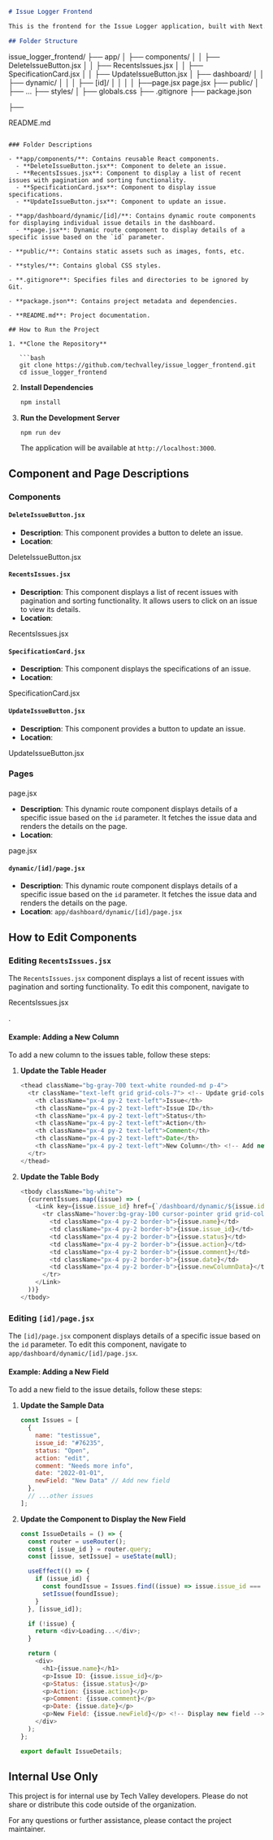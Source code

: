 
```markdown
# Issue Logger Frontend

This is the frontend for the Issue Logger application, built with Next.js. It displays recent issue activities and allows users to view details of individual issues.

## Folder Structure

```
issue_logger_frontend/
├── app/
│   ├── components/
│   │   ├── DeleteIssueButton.jsx
│   │   ├── RecentsIssues.jsx
│   │   ├── SpecificationCard.jsx
│   │   ├── UpdateIssueButton.jsx
│   ├── dashboard/
│   │   ├── dynamic/
│   │   │   ├── [id]/
│   │   │   │   ├──page.jsx
page.jsx
├── public/
│   ├── ...
├── styles/
│   ├── globals.css
├── .gitignore
├──
package.json

├──

README.md


```

### Folder Descriptions

- **app/components/**: Contains reusable React components.
  - **DeleteIssueButton.jsx**: Component to delete an issue.
  - **RecentsIssues.jsx**: Component to display a list of recent issues with pagination and sorting functionality.
  - **SpecificationCard.jsx**: Component to display issue specifications.
  - **UpdateIssueButton.jsx**: Component to update an issue.

- **app/dashboard/dynamic/[id]/**: Contains dynamic route components for displaying individual issue details in the dashboard.
  - **page.jsx**: Dynamic route component to display details of a specific issue based on the `id` parameter.

- **public/**: Contains static assets such as images, fonts, etc.

- **styles/**: Contains global CSS styles.

- **.gitignore**: Specifies files and directories to be ignored by Git.

- **package.json**: Contains project metadata and dependencies.

- **README.md**: Project documentation.

## How to Run the Project

1. **Clone the Repository**

   ```bash
   git clone https://github.com/techvalley/issue_logger_frontend.git
   cd issue_logger_frontend
   ```

2. **Install Dependencies**

   ```bash
   npm install
   ```

3. **Run the Development Server**

   ```bash
   npm run dev
   ```

   The application will be available at `http://localhost:3000`.

## Component and Page Descriptions

### Components

#### `DeleteIssueButton.jsx`

- **Description**: This component provides a button to delete an issue.
- **Location**:

DeleteIssueButton.jsx



#### `RecentsIssues.jsx`

- **Description**: This component displays a list of recent issues with pagination and sorting functionality. It allows users to click on an issue to view its details.
- **Location**:

RecentsIssues.jsx



#### `SpecificationCard.jsx`

- **Description**: This component displays the specifications of an issue.
- **Location**:

SpecificationCard.jsx



#### `UpdateIssueButton.jsx`

- **Description**: This component provides a button to update an issue.
- **Location**:

UpdateIssueButton.jsx



### Pages

####

page.jsx



- **Description**: This dynamic route component displays details of a specific issue based on the `id` parameter. It fetches the issue data and renders the details on the page.
- **Location**:

page.jsx



#### `dynamic/[id]/page.jsx`

- **Description**: This dynamic route component displays details of a specific issue based on the `id` parameter. It fetches the issue data and renders the details on the page.
- **Location**: `app/dashboard/dynamic/[id]/page.jsx`

## How to Edit Components

### Editing `RecentsIssues.jsx`

The `RecentsIssues.jsx` component displays a list of recent issues with pagination and sorting functionality. To edit this component, navigate to

RecentsIssues.jsx

.

#### Example: Adding a New Column

To add a new column to the issues table, follow these steps:

1. **Update the Table Header**

   ```javascript
   <thead className="bg-gray-700 text-white rounded-md p-4">
     <tr className="text-left grid grid-cols-7"> <!-- Update grid-cols-6 to grid-cols-7 -->
       <th className="px-4 py-2 text-left">Issue</th>
       <th className="px-4 py-2 text-left">Issue ID</th>
       <th className="px-4 py-2 text-left">Status</th>
       <th className="px-4 py-2 text-left">Action</th>
       <th className="px-4 py-2 text-left">Comment</th>
       <th className="px-4 py-2 text-left">Date</th>
       <th className="px-4 py-2 text-left">New Column</th> <!-- Add new column header -->
     </tr>
   </thead>
   ```

2. **Update the Table Body**

   ```javascript
   <tbody className="bg-white">
     {currentIssues.map((issue) => (
       <Link key={issue.issue_id} href={`/dashboard/dynamic/${issue.id}`} className="contents">
         <tr className="hover:bg-gray-100 cursor-pointer grid grid-cols-7"> <!-- Update grid-cols-6 to grid-cols-7 -->
           <td className="px-4 py-2 border-b">{issue.name}</td>
           <td className="px-4 py-2 border-b">{issue.issue_id}</td>
           <td className="px-4 py-2 border-b">{issue.status}</td>
           <td className="px-4 py-2 border-b">{issue.action}</td>
           <td className="px-4 py-2 border-b">{issue.comment}</td>
           <td className="px-4 py-2 border-b">{issue.date}</td>
           <td className="px-4 py-2 border-b">{issue.newColumnData}</td> <!-- Add new column data -->
         </tr>
       </Link>
     ))}
   </tbody>
   ```

### Editing `[id]/page.jsx`

The `[id]/page.jsx` component displays details of a specific issue based on the `id` parameter. To edit this component, navigate to `app/dashboard/dynamic/[id]/page.jsx`.

#### Example: Adding a New Field

To add a new field to the issue details, follow these steps:

1. **Update the Sample Data**

   ```javascript
   const Issues = [
     {
       name: "testissue",
       issue_id: "#76235",
       status: "Open",
       action: "edit",
       comment: "Needs more info",
       date: "2022-01-01",
       newField: "New Data" // Add new field
     },
     // ...other issues
   ];
   ```

2. **Update the Component to Display the New Field**

   ```javascript
   const IssueDetails = () => {
     const router = useRouter();
     const { issue_id } = router.query;
     const [issue, setIssue] = useState(null);

     useEffect(() => {
       if (issue_id) {
         const foundIssue = Issues.find((issue) => issue.issue_id === issue_id);
         setIssue(foundIssue);
       }
     }, [issue_id]);

     if (!issue) {
       return <div>Loading...</div>;
     }

     return (
       <div>
         <h1>{issue.name}</h1>
         <p>Issue ID: {issue.issue_id}</p>
         <p>Status: {issue.status}</p>
         <p>Action: {issue.action}</p>
         <p>Comment: {issue.comment}</p>
         <p>Date: {issue.date}</p>
         <p>New Field: {issue.newField}</p> <!-- Display new field -->
       </div>
     );
   };

   export default IssueDetails;
   ```

## Internal Use Only

This project is for internal use by Tech Valley developers. Please do not share or distribute this code outside of the organization.

For any questions or further assistance, please contact the project maintainer.
```
